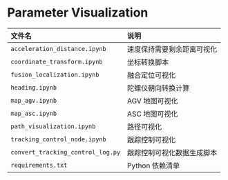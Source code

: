 # Parameter Visualization

| 文件名                            | 说明                       |
|:----------------------------------|:-------------------------|
| `acceleration_distance.ipynb`     | 速度保持需要剩余距离可视化 |
| `coordinate_transform.ipynb`      | 坐标转换脚本               |
| `fusion_localization.ipynb`       | 融合定位可视化             |
| `heading.ipynb`                   | 陀螺仪朝向转换计算         |
| `map_agv.ipynb`                   | AGV 地图可视化             |
| `map_asc.ipynb`                   | ASC 地图可视化             |
| `path_visualization.ipynb`        | 路径可视化                 |
| `tracking_control_node.ipynb`     | 跟踪控制可视化             |
| `convert_tracking_control_log.py` | 跟踪控制可视化数据生成脚本 |
| `requirements.txt`                | Python 依赖清单            |
